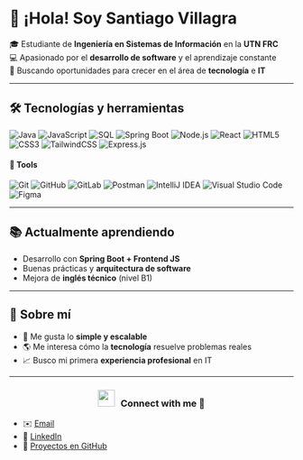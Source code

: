 # 👋 ¡Hola! Soy Santiago Villagra



🎓 Estudiante de **Ingeniería en Sistemas de Información** en la **UTN FRC**  
💻 Apasionado por el **desarrollo de software** y el aprendizaje constante  
🚀 Buscando oportunidades para crecer en el área de **tecnología** e **IT**


---

## 🛠️ Tecnologías y herramientas

<p float="left">
  <img src="https://img.shields.io/badge/Java-ED8B00?style=for-the-badge&logo=java&logoColor=white" alt="Java" />
  <img src="https://img.shields.io/badge/JavaScript-F7DF1E?style=for-the-badge&logo=javascript&logoColor=black" alt="JavaScript" />
  <img src="https://img.shields.io/badge/SQL-00758F?style=for-the-badge&logo=postgresql&logoColor=white" alt="SQL" />
  <img src="https://img.shields.io/badge/Spring Boot-6DB33F?style=for-the-badge&logo=spring&logoColor=white" alt="Spring Boot" /> 
  <img src="https://img.shields.io/badge/Node.js-339933?style=for-the-badge&logo=node.js&logoColor=white" alt="Node.js" />
  <img src="https://img.shields.io/badge/React-61DAFB?style=for-the-badge&logo=react&logoColor=black" alt="React" />
  <img src="https://img.shields.io/badge/HTML5-E34F26?style=for-the-badge&logo=html5&logoColor=white" alt="HTML5" />
  <img src="https://img.shields.io/badge/CSS3-1572B6?style=for-the-badge&logo=css3&logoColor=white" alt="CSS3" />
  <img src="https://img.shields.io/badge/TailwindCSS-06B6D4?style=for-the-badge&logo=tailwind-css&logoColor=white" alt="TailwindCSS" />
  <img src="https://img.shields.io/badge/Express-000000?style=for-the-badge&logo=express&logoColor=white" alt="Express.js" />

  
</p>

#### 🔧 Tools

![Git](https://img.shields.io/badge/git-%23F05033.svg?style=for-the-badge&logo=git&logoColor=white)
![GitHub](https://img.shields.io/badge/github-%23121011.svg?style=for-the-badge&logo=github&logoColor=white)
![GitLab](https://img.shields.io/badge/gitlab-%23121011.svg?style=for-the-badge&logo=gitlab&logoColor=yello)
![Postman](https://img.shields.io/badge/Postman-%23FF6C37.svg?style=for-the-badge&logo=postman&logoColor=white) 
![IntelliJ IDEA](https://img.shields.io/badge/IntelliJIDEA-000000.svg?style=for-the-badge&logo=intellij-idea&logoColor=white)
![Visual Studio Code](https://img.shields.io/badge/Visual%20Studio%20Code-0078d7.svg?style=for-the-badge&logo=visual-studio-code&logoColor=white)
![Figma](https://img.shields.io/badge/Figma-%23F24E1E.svg?style=for-the-badge&logo=figma&logoColor=white)


---

## 📚 Actualmente aprendiendo
- Desarrollo con **Spring Boot + Frontend JS**  
- Buenas prácticas y **arquitectura de software**  
- Mejora de **inglés técnico** (nivel B1)

---

## 🎯 Sobre mí
- 🔎 Me gusta lo **simple y escalable**  
- 🌎 Me interesa cómo la **tecnología** resuelve problemas reales  
- 📈 Busco mi primera **experiencia profesional** en IT  

---

<h3 align="center" > <img src="https://media.giphy.com/media/iY8CRBdQXODJSCERIr/giphy.gif" width="30" height="30" style="margin-right: 10px;">Connect with me 🤝 </h3>

- ✉️ [Email](mailto:santivillagra199@gmail.com)  
- 💼 [LinkedIn](https://www.linkedin.com/in/santiago-villagra-8a543b1ab/)
- 📂 [Proyectos en GitHub](https://github.com/santivillagra19)  


